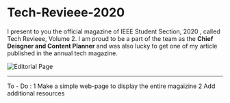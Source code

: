# Tech-Revieee-2020

I present to you the official magazine of IEEE Student Section, 2020 , called Tech Revieee, Volume 2.
I am proud to be a part of the team as the **Chief Deisgner and Content Planner** and was also lucky to get one of my article published in the annual tech magazine.

![Editorial Page](https://github.com/Jash-2000/Tech-Revieee-2020/blob/master/Final%20Design/Page_ "Editorial")

---
To - Do :
  1 Make a simple web-page to display the entire magaizine
  2 Add additional resources
